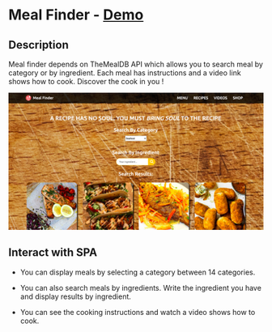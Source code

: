 # Meal Finder - [Demo](https://srdrolmez.github.io/Meal-API-Project/)

## Description

Meal finder depends on TheMealDB API which allows you to search meal by category or by ingredient. Each meal has instructions and a video link shows how to cook. Discover the cook in you !

![Screenshot](./public/images/meal-api.png)

## Interact with SPA

- You can display meals by selecting a category between 14 categories.

- You can also search meals by ingredients. Write the ingredient you have and display results by ingredient.

- You can see the cooking instructions and watch a video shows how to cook.
